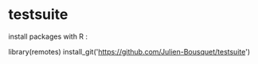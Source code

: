 # testsuite
install packages with R :

library(remotes)
install_git('https://github.com/Julien-Bousquet/testsuite')
